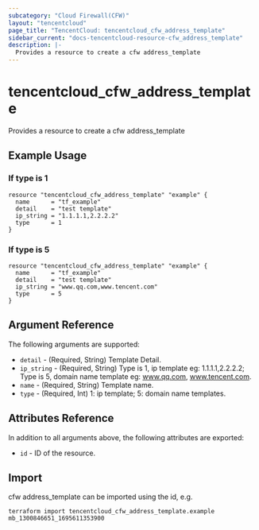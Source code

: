 ```yaml
---
subcategory: "Cloud Firewall(CFW)"
layout: "tencentcloud"
page_title: "TencentCloud: tencentcloud_cfw_address_template"
sidebar_current: "docs-tencentcloud-resource-cfw_address_template"
description: |-
  Provides a resource to create a cfw address_template
---
```


# tencentcloud_cfw_address_template

Provides a resource to create a cfw address_template

## Example Usage

### If type is 1

```hcl
resource "tencentcloud_cfw_address_template" "example" {
  name      = "tf_example"
  detail    = "test template"
  ip_string = "1.1.1.1,2.2.2.2"
  type      = 1
}
```

### If type is 5

```hcl
resource "tencentcloud_cfw_address_template" "example" {
  name      = "tf_example"
  detail    = "test template"
  ip_string = "www.qq.com,www.tencent.com"
  type      = 5
}
```

## Argument Reference

The following arguments are supported:

* `detail` - (Required, String) Template Detail.
* `ip_string` - (Required, String) Type is 1, ip template eg: 1.1.1.1,2.2.2.2; Type is 5, domain name template eg: www.qq.com, www.tencent.com.
* `name` - (Required, String) Template name.
* `type` - (Required, Int) 1: ip template; 5: domain name templates.

## Attributes Reference

In addition to all arguments above, the following attributes are exported:

* `id` - ID of the resource.



## Import

cfw address_template can be imported using the id, e.g.

```
terraform import tencentcloud_cfw_address_template.example mb_1300846651_1695611353900
```

